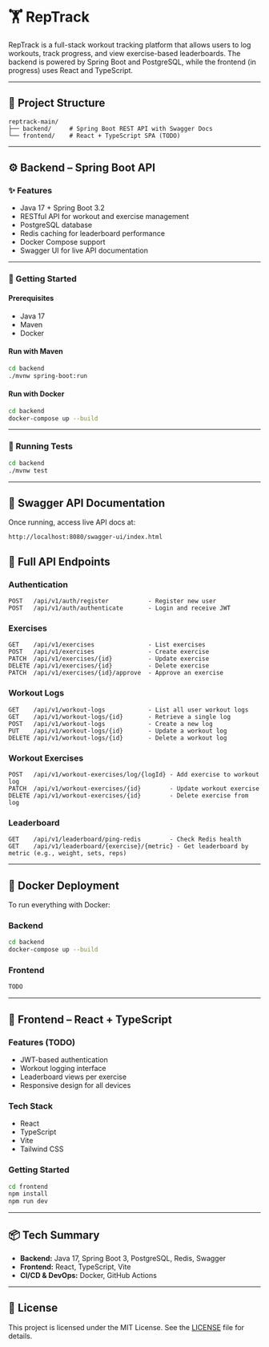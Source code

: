 # 🏋️ RepTrack

RepTrack is a full-stack workout tracking platform that allows users to log workouts, track progress, and view exercise-based leaderboards. The backend is powered by Spring Boot and PostgreSQL, while the frontend (in progress) uses React and TypeScript.

---

## 📁 Project Structure

```
reptrack-main/
├── backend/     # Spring Boot REST API with Swagger Docs
└── frontend/    # React + TypeScript SPA (TODO)
```

---

## ⚙️ Backend – Spring Boot API

### ✨ Features

- Java 17 + Spring Boot 3.2  
- RESTful API for workout and exercise management  
- PostgreSQL database  
- Redis caching for leaderboard performance  
- Docker Compose support  
- Swagger UI for live API documentation

---

### 🚀 Getting Started

#### Prerequisites

- Java 17  
- Maven  
- Docker

#### Run with Maven

```bash
cd backend
./mvnw spring-boot:run
```

#### Run with Docker

```bash
cd backend
docker-compose up --build
```

---

### 🧪 Running Tests

```bash
cd backend
./mvnw test
```

---

## 📘 Swagger API Documentation

Once running, access live API docs at:

```
http://localhost:8080/swagger-ui/index.html
```

## 📌 Full API Endpoints

### Authentication
```
POST   /api/v1/auth/register           - Register new user
POST   /api/v1/auth/authenticate       - Login and receive JWT
```

### Exercises
```
GET    /api/v1/exercises               - List exercises
POST   /api/v1/exercises               - Create exercise
PATCH  /api/v1/exercises/{id}          - Update exercise
DELETE /api/v1/exercises/{id}          - Delete exercise
PATCH  /api/v1/exercises/{id}/approve  - Approve an exercise
```

### Workout Logs
```
GET    /api/v1/workout-logs            - List all user workout logs
GET    /api/v1/workout-logs/{id}       - Retrieve a single log
POST   /api/v1/workout-logs            - Create a new log
PUT    /api/v1/workout-logs/{id}       - Update a workout log
DELETE /api/v1/workout-logs/{id}       - Delete a workout log
```

### Workout Exercises
```
POST   /api/v1/workout-exercises/log/{logId} - Add exercise to workout log
PATCH  /api/v1/workout-exercises/{id}        - Update workout exercise
DELETE /api/v1/workout-exercises/{id}        - Delete exercise from log
```

### Leaderboard
```
GET    /api/v1/leaderboard/ping-redis        - Check Redis health
GET    /api/v1/leaderboard/{exercise}/{metric} - Get leaderboard by metric (e.g., weight, sets, reps)
```

---

## 🐳 Docker Deployment

To run everything with Docker:

### Backend

```bash
cd backend
docker-compose up --build
```

### Frontend

```bash
TODO
```

---

## 🎨 Frontend – React + TypeScript

### Features (TODO)

- JWT-based authentication
- Workout logging interface
- Leaderboard views per exercise
- Responsive design for all devices

### Tech Stack

- React
- TypeScript
- Vite
- Tailwind CSS

### Getting Started

```bash
cd frontend
npm install
npm run dev
```

---

## 📦 Tech Summary

- **Backend:** Java 17, Spring Boot 3, PostgreSQL, Redis, Swagger  
- **Frontend:** React, TypeScript, Vite
- **CI/CD & DevOps:** Docker, GitHub Actions

---

## 📄 License

This project is licensed under the MIT License. See the [LICENSE](./LICENSE) file for details.
